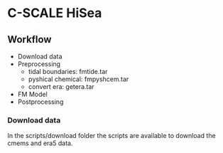 # C-SCALE HiSea

## Workflow

- Download data
- Preprocessing
    - tidal boundaries: fmtide.tar
    - pyshical chemical: fmpyshcem.tar
    - convert era: getera.tar
- FM Model
- Postprocessing

### Download data

In the scripts/download folder the scripts are available to download the cmems and era5 data.



